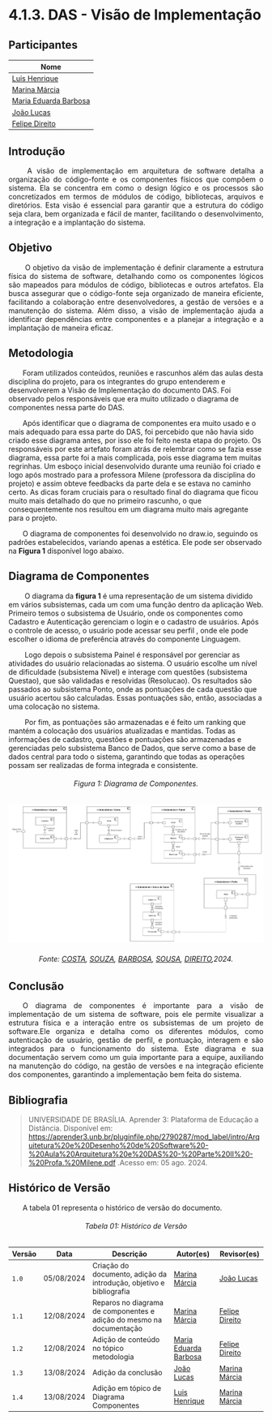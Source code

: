 # **4.1.3. DAS - Visão de Implementação**

## Participantes

| Nome                                                        |
| ----------------------------------------------------------- |
| [Luis Henrique](https://github.com/luishenrrique)           |
| [Marina Márcia](https://github.com/The-Boss-Nina)           |
| [Maria Eduarda Barbosa](https://github.com/Madu01)          |
| [João Lucas](https://github.com/Jlmsousa)                   |
| [Felipe Direito](https://github.com/FelipeDireito)          |

## **Introdução**

<p align="justify">
&emsp;&emsp; A visão de implementação em arquitetura de software detalha a organização do código-fonte e os componentes físicos que compõem o sistema. Ela se concentra em como o design lógico e os processos são concretizados em termos de módulos de código, bibliotecas, arquivos e diretórios. Esta visão é essencial para garantir que a estrutura do código seja clara, bem organizada e fácil de manter, facilitando o desenvolvimento, a integração e a implantação do sistema.
</p> 

## **Objetivo**

<p align="justify">
&emsp;&emsp; O objetivo da visão de implementação é definir claramente a estrutura física do sistema de software, detalhando como os componentes lógicos são mapeados para módulos de código, bibliotecas e outros artefatos. Ela busca assegurar que o código-fonte seja organizado de maneira eficiente, facilitando a colaboração entre desenvolvedores, a gestão de versões e a manutenção do sistema. Além disso, a visão de implementação ajuda a identificar dependências entre componentes e a planejar a integração e a implantação de maneira eficaz.
</p>




## **Metodologia**



&emsp;&emsp;Foram utilizados conteúdos, reuniões e rascunhos além das aulas desta disciplina do projeto, para os integrantes do grupo entenderem e desenvolverem a Visão de Implementação do documento DAS. Foi observado pelos responsáveis que era muito utilizado o diagrama de componentes nessa parte do DAS.
    
    
&emsp;&emsp;Após identificar que o diagrama de componentes era muito usado e o mais adequado para essa parte do DAS, foi percebido que não havia sido criado esse diagrama antes, por isso ele foi feito nesta etapa do projeto. 
Os responsáveis por este artefato foram atrás de relembrar como se fazia esse diagrama, essa parte foi a mais complicada, pois esse diagrama tem muitas regrinhas. Um esboço inicial desenvolvido durante uma reunião foi criado e logo após mostrado para a professora Milene (professora da disciplina do projeto) e assim obteve feedbacks da parte dela e se estava no caminho certo. As dicas foram cruciais para o resultado final do diagrama que ficou muito mais detalhado do que no primeiro rascunho, o que consequentemente nos resultou em um diagrama muito mais agregante para o projeto.

&emsp;&emsp;O diagrama de componentes foi desenvolvido no draw.io, seguindo os padrões estabelecidos, variando apenas a estética. Ele pode ser observado na **Figura 1** disponível logo abaixo.




## **Diagrama de Componentes**

&emsp;&emsp; O diagrama da **figura 1** é uma representação de um sistema dividido em vários subsistemas, cada um com uma função dentro da aplicação Web. Primeiro temos o subsistema de Usuário, onde os componentes como Cadastro e Autenticação gerenciam o login e o cadastro de usuários. Após o controle de acesso, o usuário pode acessar seu perfil , onde ele pode escolher o idioma de preferência através do componente Linguagem.

&emsp;&emsp; Logo depois o subsistema Painel é responsável por gerenciar as atividades do usuário relacionadas ao sistema. O usuário escolhe um nível de dificuldade (subsistema Nivel) e interage com questões (subsistema Questao), que são validadas e resolvidas (Resolucao). Os resultados são passados ao subsistema Ponto, onde as pontuações de cada questão que usuário acertou são calculadas. Essas pontuações são, então, associadas a uma colocação no sistema.

&emsp;&emsp; Por fim, as pontuações são armazenadas e é feito um ranking que mantém a colocação dos usuários atualizadas e mantidas. Todas as informações de cadastro, questões e pontuações são armazenadas e gerenciadas pelo subsistema Banco de Dados, que serve como a base de dados central para todo o sistema, garantindo que todas as operações possam ser realizadas de forma integrada e consistente.

</p>

<h6 align="center">Figura 1: Diagrama de Componentes.</h6>

![Componentes](./img/diag-componentes.png)

<div>
    <h6 align="center">Fonte: 
        <a href="https://github.com/luishenrrique">COSTA</a>, 
        <a href="https://github.com/The-Boss-Nina">SOUZA</a>, 
        <a href="https://github.com/Madu01">BARBOSA</a>, 
        <a href="https://github.com/Jlmsousa">SOUSA</a>, 
        <a href="https://github.com/FelipeDireito">DIREITO</a>,2024.
    </h6>
</div>

## **Conclusão**

<p align="justify">
&emsp;&emsp;O diagrama de componentes é importante para a visão de implementação de um sistema de software, pois ele permite visualizar a estrutura física e a interação entre os subsistemas de um projeto de software.Ele organiza e detalha como os diferentes módulos, como autenticação de usuário, gestão de perfil, e pontuação, interagem e são integrados para o funcionamento do sistema. Este diagrama e sua documentação servem como um guia importante para a equipe, auxiliando na manutenção do código, na gestão de versões e na integração eficiente dos componentes, garantindo a implementação bem feita do sistema.
</p>

## **Bibliografia**

> UNIVERSIDADE DE BRASÍLIA. Aprender 3: Plataforma de Educação a Distância. Disponível em:
https://aprender3.unb.br/pluginfile.php/2790287/mod_label/intro/Arquitetura%20e%20Desenho%20de%20Software%20-%20Aula%20Arquitetura%20e%20DAS%20-%20Parte%20II%20-%20Profa.%20Milene.pdf .Acesso em: 05 ago. 2024.

## **Histórico de Versão**
<p align="justify">
&emsp;&emsp;A tabela 01 representa o histórico de versão do documento.
</p>

<h6 align="center">Tabela 01: Histórico de Versão</h6>
<div align="center">

| Versão | Data       | Descrição            | Autor(es)                                           | Revisor(es) |
| ------ | ---------- | -------------------- | --------------------------------------------------- | ----------- |
| `1.0`  | 05/08/2024 | Criação do documento, adição da introdução, objetivo e bibliografia | [Marina Márcia](https://github.com/The-Boss-Nina)    | [João Lucas](https://github.com/Jlmsousa) |
| `1.1`  | 12/08/2024 | Reparos no diagrama de componentes e adição do mesmo na documentação | [Marina Márcia](https://github.com/The-Boss-Nina)  | [Felipe Direito](https://github.com/FelipeDireito)  |
| `1.2`  | 12/08/2024 | Adição de conteúdo no tópico metodologia |  [Maria Eduarda Barbosa](https://github.com/Madu01)  | [Felipe Direito](https://github.com/FelipeDireito)  |
| `1.3`  | 13/08/2024 | Adição da conclusão | [João Lucas](https://github.com/Jlmsousa)    | [Marina Márcia](https://github.com/The-Boss-Nina) |
| `1.4`  | 13/08/2024 | Adição em tópico de Diagrama Componentes |  [Luis Henrique](https://github.com/luishenrrique)  | [Marina Márcia](https://github.com/The-Boss-Nina)  |
